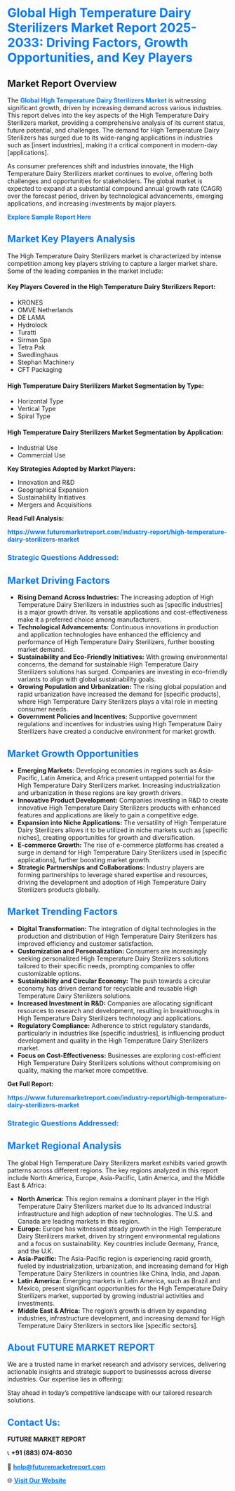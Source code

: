 <h1 style="color: #007BFF;">Global High Temperature Dairy Sterilizers Market Report 2025-2033: Driving Factors, Growth Opportunities, and Key Players</h1>

<section id="overview">
<h2>Market Report Overview</h2>
<p>The <a href="https://www.futuremarketreport.com/industry-report/high-temperature-dairy-sterilizers-market" style="color: #007BFF; text-decoration: none;"><strong>Global High Temperature Dairy Sterilizers Market</strong></a> is witnessing significant growth, driven by increasing demand across various industries. This report delves into the key aspects of the High Temperature Dairy Sterilizers market, providing a comprehensive analysis of its current status, future potential, and challenges. The demand for High Temperature Dairy Sterilizers has surged due to its wide-ranging applications in industries such as [insert industries], making it a critical component in modern-day [applications].</p>
<p>As consumer preferences shift and industries innovate, the High Temperature Dairy Sterilizers market continues to evolve, offering both challenges and opportunities for stakeholders. The global market is expected to expand at a substantial compound annual growth rate (CAGR) over the forecast period, driven by technological advancements, emerging applications, and increasing investments by major players.</p>
</section>

<section id="overview">
<p><a href="https://www.futuremarketreport.com/request-sample/reportId=86767" style="color: #007BFF; text-decoration: none;"><strong>Explore Sample Report Here</strong></a></p>
</section>

<section id="key-players">
<h2 style="color: #007BFF;">Market Key Players Analysis</h2>
<p>The High Temperature Dairy Sterilizers market is characterized by intense competition among key players striving to capture a larger market share. Some of the leading companies in the market include:</p>
<h4>Key Players Covered in the High Temperature Dairy Sterilizers Report:</h4>
<ul><li>KRONES</li><li>OMVE Netherlands</li><li>DE LAMA</li><li>Hydrolock</li><li>Turatti</li><li>Sirman Spa</li><li>Tetra Pak</li><li>Swedlinghaus</li><li>Stephan Machinery</li><li>CFT Packaging</li></ul>
<h4>High Temperature Dairy Sterilizers Market Segmentation by Type:</h4>
<ul><li>Horizontal Type</li><li>Vertical Type</li><li>Spiral Type</li></ul>

<h4>High Temperature Dairy Sterilizers Market Segmentation by Application:</h4>
<ul><li>Industrial Use</li><li>Commercial Use</li></ul>
<p><strong>Key Strategies Adopted by Market Players:</strong></p>
<ul>
<li>Innovation and R&D</li>
<li>Geographical Expansion</li>
<li>Sustainability Initiatives</li>
<li>Mergers and Acquisitions</li>
</ul>
</section>

<section>
<p><strong>Read Full Analysis: </strong></p><a href="https://www.futuremarketreport.com/industry-report/high-temperature-dairy-sterilizers-market" style="color: #007BFF; text-decoration: none;"><strong>https://www.futuremarketreport.com/industry-report/high-temperature-dairy-sterilizers-market</strong></a>
<h3 style="color: #007BFF;">Strategic Questions Addressed:</h3>
</section>

<section id="driving-factors">
<h2 style="color: #007BFF;">Market Driving Factors</h2>
<ul>
<li><strong>Rising Demand Across Industries:</strong> The increasing adoption of High Temperature Dairy Sterilizers in industries such as [specific industries] is a major growth driver. Its versatile applications and cost-effectiveness make it a preferred choice among manufacturers.</li>
<li><strong>Technological Advancements:</strong> Continuous innovations in production and application technologies have enhanced the efficiency and performance of High Temperature Dairy Sterilizers, further boosting market demand.</li>
<li><strong>Sustainability and Eco-Friendly Initiatives:</strong> With growing environmental concerns, the demand for sustainable High Temperature Dairy Sterilizers solutions has surged. Companies are investing in eco-friendly variants to align with global sustainability goals.</li>
<li><strong>Growing Population and Urbanization:</strong> The rising global population and rapid urbanization have increased the demand for [specific products], where High Temperature Dairy Sterilizers plays a vital role in meeting consumer needs.</li>
<li><strong>Government Policies and Incentives:</strong> Supportive government regulations and incentives for industries using High Temperature Dairy Sterilizers have created a conducive environment for market growth.</li>
</ul>
</section>

<section id="growth-opportunities">
<h2 style="color: #007BFF;">Market Growth Opportunities</h2>
<ul>
<li><strong>Emerging Markets:</strong> Developing economies in regions such as Asia-Pacific, Latin America, and Africa present untapped potential for the High Temperature Dairy Sterilizers market. Increasing industrialization and urbanization in these regions are key growth drivers.</li>
<li><strong>Innovative Product Development:</strong> Companies investing in R&D to create innovative High Temperature Dairy Sterilizers products with enhanced features and applications are likely to gain a competitive edge.</li>
<li><strong>Expansion into Niche Applications:</strong> The versatility of High Temperature Dairy Sterilizers allows it to be utilized in niche markets such as [specific niches], creating opportunities for growth and diversification.</li>
<li><strong>E-commerce Growth:</strong> The rise of e-commerce platforms has created a surge in demand for High Temperature Dairy Sterilizers used in [specific applications], further boosting market growth.</li>
<li><strong>Strategic Partnerships and Collaborations:</strong> Industry players are forming partnerships to leverage shared expertise and resources, driving the development and adoption of High Temperature Dairy Sterilizers products globally.</li>
</ul>
</section>

<section id="trending-factors">
<h2 style="color: #007BFF;">Market Trending Factors</h2>
<ul>
<li><strong>Digital Transformation:</strong> The integration of digital technologies in the production and distribution of High Temperature Dairy Sterilizers has improved efficiency and customer satisfaction.</li>
<li><strong>Customization and Personalization:</strong> Consumers are increasingly seeking personalized High Temperature Dairy Sterilizers solutions tailored to their specific needs, prompting companies to offer customizable options.</li>
<li><strong>Sustainability and Circular Economy:</strong> The push towards a circular economy has driven demand for recyclable and reusable High Temperature Dairy Sterilizers solutions.</li>
<li><strong>Increased Investment in R&D:</strong> Companies are allocating significant resources to research and development, resulting in breakthroughs in High Temperature Dairy Sterilizers technology and applications.</li>
<li><strong>Regulatory Compliance:</strong> Adherence to strict regulatory standards, particularly in industries like [specific industries], is influencing product development and quality in the High Temperature Dairy Sterilizers market.</li>
<li><strong>Focus on Cost-Effectiveness:</strong> Businesses are exploring cost-efficient High Temperature Dairy Sterilizers solutions without compromising on quality, making the market more competitive.</li>
</ul>
</section>

<section>
<p><strong>Get Full Report: </strong></p><a href="https://www.futuremarketreport.com/industry-report/high-temperature-dairy-sterilizers-market" style="color: #007BFF; text-decoration: none;"><strong>https://www.futuremarketreport.com/industry-report/high-temperature-dairy-sterilizers-market</strong></a>
<h3 style="color: #007BFF;">Strategic Questions Addressed:</h3>
</section>


<section id="regional-analysis">
<h2 style="color: #007BFF;">Market Regional Analysis</h2>
<p>The global High Temperature Dairy Sterilizers market exhibits varied growth patterns across different regions. The key regions analyzed in this report include North America, Europe, Asia-Pacific, Latin America, and the Middle East & Africa:</p>
<ul>
<li><strong>North America:</strong> This region remains a dominant player in the High Temperature Dairy Sterilizers market due to its advanced industrial infrastructure and high adoption of new technologies. The U.S. and Canada are leading markets in this region.</li>
<li><strong>Europe:</strong> Europe has witnessed steady growth in the High Temperature Dairy Sterilizers market, driven by stringent environmental regulations and a focus on sustainability. Key countries include Germany, France, and the U.K.</li>
<li><strong>Asia-Pacific:</strong> The Asia-Pacific region is experiencing rapid growth, fueled by industrialization, urbanization, and increasing demand for High Temperature Dairy Sterilizers in countries like China, India, and Japan.</li>
<li><strong>Latin America:</strong> Emerging markets in Latin America, such as Brazil and Mexico, present significant opportunities for the High Temperature Dairy Sterilizers market, supported by growing industrial activities and investments.</li>
<li><strong>Middle East & Africa:</strong> The region’s growth is driven by expanding industries, infrastructure development, and increasing demand for High Temperature Dairy Sterilizers in sectors like [specific sectors].</li>
</ul>
</section>

<footer>
<h2 style="color: #007BFF;">About FUTURE MARKET REPORT</h2>
<p>We are a trusted name in market research and advisory services, delivering actionable insights and strategic support to businesses across diverse industries. Our expertise lies in offering:</p>

<p>Stay ahead in today’s competitive landscape with our tailored research solutions.</p>

<h2 style="color: #007BFF;">Contact Us:</h2>
<p><strong>FUTURE MARKET REPORT</strong></p>
<p>📞 <strong>+91 (883) 074-8030</strong></p>
<p>📧 <strong><a href="mailto:help@futuremarketreport.com" style="color: #007BFF;">help@futuremarketreport.com</a></strong></p>
<p>🌐 <strong><a href="https://www.futuremarketreport.com/" style="color: #007BFF;">Visit Our Website</a></strong></p>
</footer>